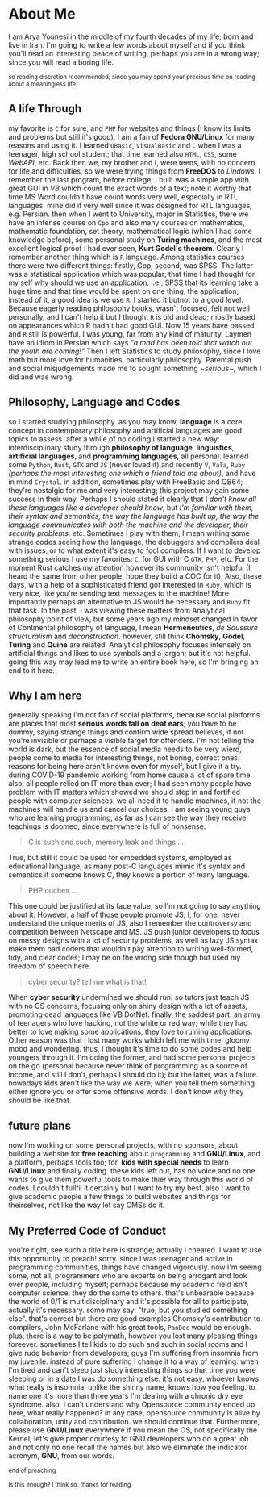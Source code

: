 # About Me

I am Arya Younesi in the middle of my fourth decades of my life; born and live in Iran.
I'm going to write a few words about myself and if you think you'll read an interesting peace of writing, perhaps you are in a wrong way; since you will read a boring life.

<Sub> so reading discretion recommended; since you may spend your precious time on reading about a meaningless life.</sub>

## A life Through

my favorite is `C` for sure, and `PHP` for websites and things (I know its limits and problems but still it's good). I am a fan of **Fedora GNU/Linux** for many reasons and using it.
I learned `QBasic`, `VisualBasic` and `C` when I was a teenager, high school student; that time learned also `HTML`, `CSS`, some *WebAPI*, etc. Back then we, my brother and I, were teens, with no concern for life and difficulties, so we were trying things from **FreeDOS** to *Lindows*. I remember the last program, before college, I built was a simple app with great GUI in *VB* which count the exact words of a text; note it worthy that time MS Word couldn't have count words very well, especially in RTL languages. mine did it very well since it was designed for RTL languages, e.g. Persian.
then when I went to University, major in Statistics, there we have an intense course on `Cpp` and also many courses on mathematics, mathematic foundation, set theory, mathematical logic (which I had some knowledge before), some personal study on **Turing machines**, and the most excellent logical proof I had ever seen, **Kurt Godel's theorem**.
Clearly I remember another thing which is `R` language. Among statistics courses there were two different things: firstly, Cpp, second, was SPSS. The latter was a statistical application which was popular; that time I had thought for my self why should we use an application, i.e., SPSS that its learning take a huge time and that time would be spent on one thing, the application; instead of it, a good idea is we use `R`. I started it butnot to a good level. Because eagerly reading philosophy books, wasn't focused, felt not well personally, and I can't help it but I thought `R` is old and dead; mostly based on appearances which R hadn't had good GUI. Now 15 years have passed and `R` still is powerful.
I was young, far from any kind of maturity. Laymen have an idiom in Persian which says *"a mad has been told that watch out the youth are coming!"*
Then I left Statistics to study philosophy, since I love math but more love for humanities, particularly philosophy. Parental push and social misjudgements made me to sought something ~*serious*~, which I did and was wrong.

## Philosophy, Language and Codes

so I started studying philosophy. as you may know, **language** is a core concept in contemporary philosophy and artificial languages are good topics to assess. after a while of no coding I started a new way: interdisciplinary study through **philosophy of language**, **linguistics**, **artificial languages**, and **programming languages**, all personal. learned some `Python`, `Rust`, `GTK` and `JS` (never loved it),and recently `V`, `Vala`, `Ruby` *(perhaps the most interesting one which a friend told me about)*, and have in mind `Crystal`. in addition, sometimes play with FreeBasic and QB64; they're nostalgic for me and very interesting; this project may gain some success in their way.
Perhaps I should stated it clearly that I *don't know all these languages like a developer should know*, but *I'm familiar with them, their syntax and semantics, the way the language has built up, the way the language communicates with both the machine and the developer, their security problems, etc*. Sometimes I play with them, I mean writing some strange codes seeing how the language, the debuggers and compilers deal with issues, or to what extent it's easy to fool compilers. If I want to develop something serious I use my favorites: `C`, for GUI with C `GTK`, `PHP`, etc. For the moment Rust catches my attention however its community isn't helpful (I heard the same from other people, hope they build a COC for it). Also, these days, with a help of a sophisticated friend got interested in `Ruby`, which is very nice, like you're sending text messages to the machine! More importantly perhaps an alternative to JS would be necessary and `Ruby` fit that task.
In the past, I was viewing these matters from Analytical philosophy point of view, but some years ago my mindset changed in favor of Continental philosophy of language, I mean **Hermeneutics**, *de Saussure structuralism* and *deconstruction*. however, still think **Chomsky**, **Godel**, **Turing** and **Quine** are related. Analytical philosophy focuses intensely on artificial things and likes to use symbols and a jargon; but it's not helpful. going this way may lead me to write an entire book here, so I'm bringing an end to it here.

## Why I am here

generally speaking I'm not fan of social platforms, because social platforms are places that most **serious words fall on deaf ears**; you have to be dummy, saying strange things and confirm wide spread believes, if not you're invisible or perhaps a visible target for offenders. I'm not telling the world is dark, but the essence of social media needs to be very wierd, people come to media for interesting things, not boring, correct ones.
reasons for being here aren't known even for myself, but I give it a try. during COVID-19 pandemic working from home cause a lot of spare time. also, all people relied on IT more than ever; I had seen many people have problem with IT matters which showed we should step in and fortified people with computer sciences. we all need it to handle machines, if not the machines will handle us and cancel our choices.
I am seeing young guys who are learning programming, as far as I can see the way they receive teachings is doomed; since everywhere is full of nonsense:
> C is such and such, memory leak and things ...

True, but still it could be used for embedded systems, employed as educational language, as many post-C languages mimic it's syntax and semantics if someone knows C, they knows a portion of many language.

> PHP ouches ...

This one could be justified at its face value, so I'm not going to say anything about it. However, a half of those people promote JS; I, for one, never understand the unique merits of JS, also I remember the controversy and competition between Netscape and MS. JS push junior developers to focus on messy designs with a lot of security problems, as well as lazy JS syntax make them bad coders that wouldn't pay attention to writing well-formed, tidy, and clear codes; I may be on the wrong side though but used my freedom of speech here.

> cyber security? tell me what is that!

When **cyber security** undermined we should run.
so tutors just teach JS with no CS concerns, focusing only on shiny design with a lot of assets, promoting dead languages like VB DotNet. finally, the saddest part: an army of teenagers who love hacking, not the white or red way; while they had better to love making some applications, they love to ruining applications.
Other reason was that I lost many works which left me with time, gloomy mood and wondering. thus, I thought it's time to do some codes and help youngers through it. I'm doing the former, and had some personal projects on the go (personal because never think of programming as a source of income, and still I don't, perhaps I should do it); but the latter, was a failure. nowadays kids aren't like the way we were; when you tell them something either ignore you or offer some offensive words. I don't know why they should be like that.

## future plans

now I'm working on some personal projects, with no sponsors, about building a website for **free teaching** about `programming` and **GNU/Linux**, and a platform, perhaps tools too; for, **kids with special needs** to learn **GNU/Linux** and finally coding. these kids left out, has no voice and no one wants to give them powerful tools to make thier way through this world of codes. I couldn't fullfil it certainly but I want to try my best. also I want to give academic people a few things to build websites and things for theirselves, not like the way let say CMSs do it.  

## My Preferred Code of Conduct

you're right, see such a title here is strange; actually I cheated. I want to use this opportunity to preach! sorry.
since I was teenager and active in programming communities, things have changed vigorously. now I'm seeing some, not all, programmers who are experts on being arrogant and look over people, including myself; perhaps because my academic field isn't computer science. they do the same to others. that's unbearable because the world of 0/1 is multidisciplinary and it's possible for all to participate, actually it's necessary. some may say: "true; but you studied something else". that's correct but there are good examples Chomsky's contribution to compilers, John McFarlane with his great tools, `PanDoc` would be enough. plus, there is a way to be polymath, however you lost many pleasing things foreever.
sometimes I tell kids to do such and such in social rooms and I give rude behavior from developers; guys I'm suffering from insomnia from my juvenile. instead of pure suffering I change it to a way of learning: when I'm tired and can't sleep just study interesting things so that time you were sleeping or in a date I was do something else. it's not easy, whoever knows what really is insomnia, unlike the shinny name, knows how you feeling. to name one it's more than three years I'm dealing with a chronic dry eye syndrome.
also, I can't understand why Opensource community ended up here, what really happened? in any case, opensource community is alive by collaboration, unity and contribution. we should continue that.
Furthermore, please use **GNU/Linux** everywhere if you mean the OS, not specifically the Kernel; let's give proper courtesy to GNU developers who do a great job and not only no one recall the names but also we eliminate the indicator acronym, **GNU**, from our words.

<sub>end of preaching</sub>

<sub>Is this enough? I think so. thanks for reading</sub>
